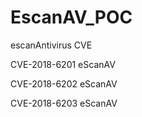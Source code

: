 # EscanAV_POC
escanAntivirus CVE

CVE-2018-6201     eScanAV

CVE-2018-6202     eScanAV

CVE-2018-6203     eScanAV
